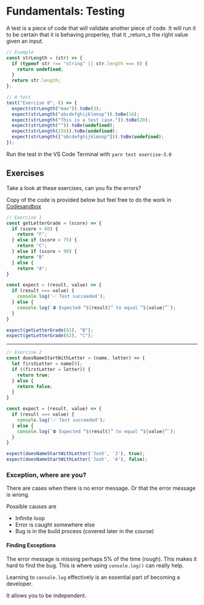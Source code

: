 # Fundamentals: Testing

A test is a piece of code that will validate another piece of code. It will run it to be certain that it is behaving properley, that it \_return_s the right value given an input.

```js
// Example
const strLength = (str) => {
  if (typeof str !== "string" || str.length === 0) {
    return undefined;
  }
  return str.length;
};

// A test
test("Exercise 0", () => {
  expect(strLength("max")).toBe(3);
  expect(strLength("abcdefghijklmnop")).toBe(16);
  expect(strLength("This is a test case.")).toBe(20);
  expect(strLength("")).toBe(undefined);
  expect(strLength(256)).toBe(undefined);
  expect(strLength(["abcdefghijklmnop"])).toBe(undefined);
});
```

Run the test in the VS Code Terminal with `yarn test exercise-3.0`

## Exercises

Take a look at these exercises, can you fix the errors?

Copy of the code is provided below but feel free to do the work in [Codesandbox](https://codesandbox.io/s/m2d3-testing-exercise-wjtbe?file=/index.js)

```js
// Exercise 1
const getLetterGrade = (score) => {
  if (score < 60) {
    return "F";
  } else if (score < 75) {
    return "C";
  } else if (score < 90) {
    return "B"
  } else {
    return "A";
}

const expect = (result, value) => {
  if (result === value) {
    console.log('✅ Test succeeded');
  } else {
    console.log(`⛔️ Expected “${result}” to equal “${value}”`);
  }
}

expect(getLetterGrade(81), "B");
expect(getLetterGrade(62), "C");
```

---

```js
// Exercise 2
const doesNameStartWithLetter = (name, letter) => {
  let firstLetter = name[0];
  if ((firstLetter = letter)) {
    return true;
  } else {
    return false;
  }
}

const expect = (result, value) => {
  if (result === value) {
    console.log('✅ Test succeeded');
  } else {
    console.log(`⛔️ Expected “${result}” to equal “${value}”`);
  }
}

expect(doesNameStartWithLetter('Josh', 'J'), true);
expect(doesNameStartWithLetter('Josh', 'A'), false);
```

### Exception, where are you?

There are cases when there is no error message. Or that the error message is wrong.

Possible causes are

- Infinite loop
- Error is caught somewhere else
- Bug is in the build process (covered later in the course)

#### Finding Exceptions

The error message is missing perhaps 5% of the time (rough). This makes it hard to find the bug. This is where using `console.log()` can really help.

Learning to `console.log` effectively is an essential part of becoming a developer.

It allows you to be independent.
